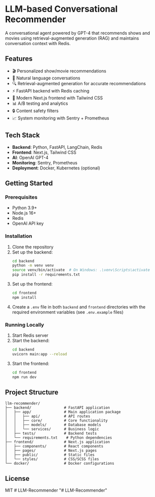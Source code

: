 # LLM-based Conversational Recommender

A conversational agent powered by GPT-4 that recommends shows and movies using retrieval-augmented generation (RAG) and maintains conversation context with Redis.

## Features

- 🎬 Personalized show/movie recommendations
- 💬 Natural language conversations
- 🔍 Retrieval-augmented generation for accurate recommendations
- ⚡ FastAPI backend with Redis caching
- 🎨 Modern Next.js frontend with Tailwind CSS
- 📊 A/B testing and analytics
- 🔒 Content safety filters
- 📈 System monitoring with Sentry + Prometheus

## Tech Stack

- **Backend**: Python, FastAPI, LangChain, Redis
- **Frontend**: Next.js, Tailwind CSS
- **AI**: OpenAI GPT-4
- **Monitoring**: Sentry, Prometheus
- **Deployment**: Docker, Kubernetes (optional)

## Getting Started

### Prerequisites

- Python 3.9+
- Node.js 16+
- Redis
- OpenAI API key

### Installation

1. Clone the repository
2. Set up the backend:
   ```bash
   cd backend
   python -m venv venv
   source venv/bin/activate  # On Windows: .\venv\Scripts\activate
   pip install -r requirements.txt
   ```
3. Set up the frontend:
   ```bash
   cd frontend
   npm install
   ```
4. Create a `.env` file in both `backend` and `frontend` directories with the required environment variables (see `.env.example` files)

### Running Locally

1. Start Redis server
2. Start the backend:
   ```bash
   cd backend
   uvicorn main:app --reload
   ```
3. Start the frontend:
   ```bash
   cd frontend
   npm run dev
   ```

## Project Structure

```
llm-recommender/
├── backend/               # FastAPI application
│   ├── app/               # Main application package
│   │   ├── api/           # API routes
│   │   ├── core/          # Core functionality
│   │   ├── models/        # Database models
│   │   └── services/      # Business logic
│   ├── tests/             # Backend tests
│   └── requirements.txt    # Python dependencies
├── frontend/              # Next.js application
│   ├── components/        # React components
│   ├── pages/             # Next.js pages
│   ├── public/            # Static files
│   └── styles/            # CSS/SCSS files
└── docker/                # Docker configurations
```

## License

MIT
#   L L M - R e c o m m e n d e r  
 "# LLM-Recommender" 
